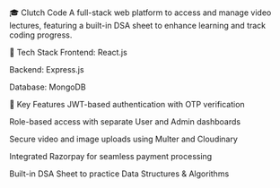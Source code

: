 🎓 Clutch Code
A full-stack web platform to access and manage video lectures, featuring a built-in DSA sheet to enhance learning and track coding progress.

🚀 Tech Stack
Frontend: React.js

Backend: Express.js

Database: MongoDB

🔐 Key Features
JWT-based authentication with OTP verification

Role-based access with separate User and Admin dashboards

Secure video and image uploads using Multer and Cloudinary

Integrated Razorpay for seamless payment processing

Built-in DSA Sheet to practice Data Structures & Algorithms

